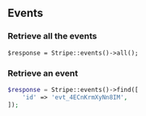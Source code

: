 ## Events

### Retrieve all the events

```
$response = Stripe::events()->all();
```

### Retrieve an event

```php
$response = Stripe::events()->find([
	'id' => 'evt_4ECnKrmXyNn8IM',
]);
```
